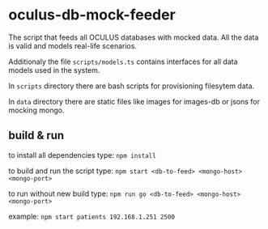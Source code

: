 # oculus-db-mock-feeder
The script that feeds all OCULUS databases with mocked data. All the data is valid and models real-life scenarios.

Additionaly the file `scripts/models.ts` contains interfaces for all data models used in the system.

In `scripts` directory there are bash scripts for provisioning filesytem data.

In `data` directory there are static files like images for images-db or jsons for mocking mongo.

## build & run
to install all dependencies type: `npm install`

to build and run the script type: `npm start <db-to-feed> <mongo-host> <mongo-port>`

to run without new build type: `npm run go <db-to-feed> <mongo-host> <mongo-port>`

example: `npm start patients 192.168.1.251 2500`
